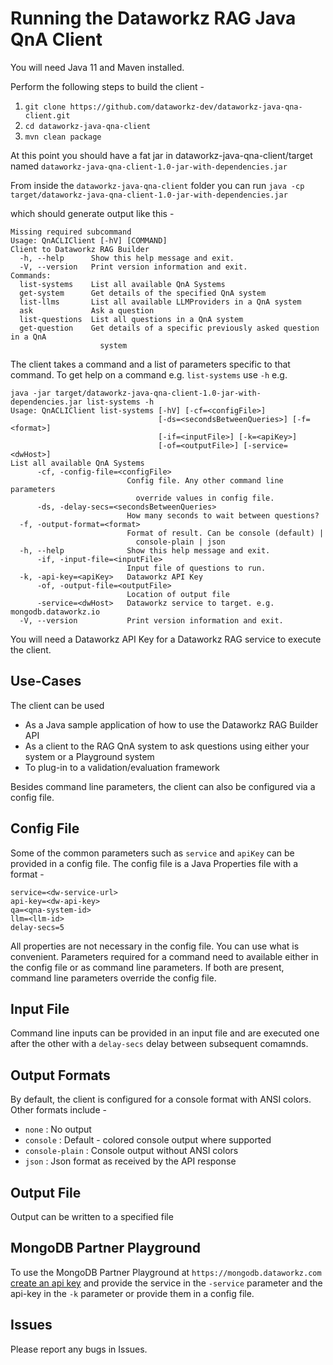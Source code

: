 # Running the Dataworkz RAG Java QnA Client

You will need Java 11 and Maven installed.

Perform the following steps to build the client - 
1. `git clone https://github.com/dataworkz-dev/dataworkz-java-qna-client.git`
2. `cd dataworkz-java-qna-client`
3. `mvn clean package` 

At this point you should have a fat jar in dataworkz-java-qna-client/target named `dataworkz-java-qna-client-1.0-jar-with-dependencies.jar`
 
From inside the `dataworkz-java-qna-client` folder you can run
`java -cp target/dataworkz-java-qna-client-1.0-jar-with-dependencies.jar`

which should generate output like this - 
```
Missing required subcommand
Usage: QnACLIClient [-hV] [COMMAND]
Client to Dataworkz RAG Builder
  -h, --help      Show this help message and exit.
  -V, --version   Print version information and exit.
Commands:
  list-systems    List all available QnA Systems
  get-system      Get details of the specified QnA system
  list-llms       List all available LLMProviders in a QnA system
  ask             Ask a question
  list-questions  List all questions in a QnA system
  get-question    Get details of a specific previously asked question in a QnA
                    system
```

The client takes a command and a list of parameters specific to that command. To get help on a command e.g. `list-systems` use `-h` e.g.
```
java -jar target/dataworkz-java-qna-client-1.0-jar-with-dependencies.jar list-systems -h
Usage: QnACLIClient list-systems [-hV] [-cf=<configFile>]
                                 [-ds=<secondsBetweenQueries>] [-f=<format>]
                                 [-if=<inputFile>] [-k=<apiKey>]
                                 [-of=<outputFile>] [-service=<dwHost>]
List all available QnA Systems
      -cf, -config-file=<configFile>
                          Config file. Any other command line parameters
                            override values in config file.
      -ds, -delay-secs=<secondsBetweenQueries>
                          How many seconds to wait between questions?
  -f, -output-format=<format>
                          Format of result. Can be console (default) |
                            console-plain | json
  -h, --help              Show this help message and exit.
      -if, -input-file=<inputFile>
                          Input file of questions to run.
  -k, -api-key=<apiKey>   Dataworkz API Key
      -of, -output-file=<outputFile>
                          Location of output file
      -service=<dwHost>   Dataworkz service to target. e.g. mongodb.dataworkz.io
  -V, --version           Print version information and exit.

```

You will need a Dataworkz API Key for a Dataworkz RAG service to execute the client. 

## Use-Cases
The client can be used 
- As a Java sample application of how to use the Dataworkz RAG Builder API
- As a client to the RAG QnA system to ask questions using either your system or a  Playground system
- To plug-in to a validation/evaluation framework

Besides command line parameters, the client can also be configured via a config file.

## Config File
Some of the common parameters such as `service` and `apiKey` can be provided in a config file. The config file is a Java Properties file with a format - 
```
service=<dw-service-url>
api-key=<dw-api-key>
qa=<qna-system-id>
llm=<llm-id>
delay-secs=5
```
All properties are not necessary in the config file. You can use what is convenient. Parameters required for a command need to available either in the config file or as command line parameters. If both are present, command line parameters override the config file.

## Input File
Command line inputs can be provided in an input file and are executed one after the other with a `delay-secs` delay between subsequent comamnds. 

## Output Formats
By default, the client is configured for a console format with ANSI colors. Other formats include - 
- `none` : No output
- `console` : Default - colored console output where supported
- `console-plain` : Console output without ANSI colors
- `json` : Json format as received by the API response

## Output File
Output can be written to a specified file

## MongoDB Partner Playground
To use the MongoDB Partner Playground at `https://mongodb.dataworkz.com` [create an api key](https://docs.dataworkz.com/product-docs/api-key-generation/generate-api-key-in-dataworkz) and provide the service in the `-service` parameter and the api-key in the `-k` parameter or provide them in a config file.  

## Issues
Please report any bugs in Issues.
